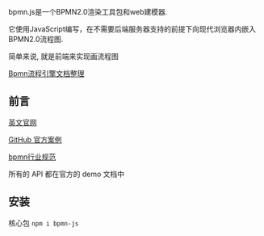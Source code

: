 bpmn.js是一个BPMN2.0渲染工具包和web建模器.

它使用JavaScript编写，在不需要后端服务器支持的前提下向现代浏览器内嵌入BPMN2.0流程图.

简单来说, 就是前端来实现画流程图

[Bpmn流程引擎文档整理](https://ua63gyamokc.feishu.cn/wiki/wikcnxRllsLy5PpEKfLE77KPBXb)

## 前言

[英文官网](https://bpmn.io/toolkit/bpmn-js/)

[GitHub 官方案例](https://github.com/bpmn-io/bpmn-js-examples)

[bpmn行业规范](https://cloud.trisotech.com/bpmnquickguide/bpmn-quick-guide/start-event.html)

所有的 API 都在官方的 demo 文档中

## 安装

核心包
`npm i bpmn-js`


